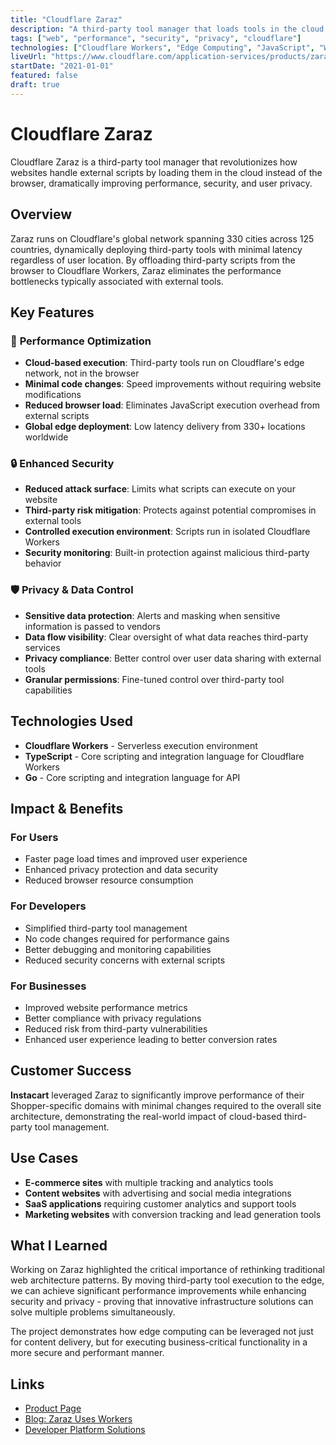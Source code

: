 ```yaml
---
title: "Cloudflare Zaraz"
description: "A third-party tool manager that loads tools in the cloud, away from browsers, improving performance and security"
tags: ["web", "performance", "security", "privacy", "cloudflare"]
technologies: ["Cloudflare Workers", "Edge Computing", "JavaScript", "Web Performance"]
liveUrl: "https://www.cloudflare.com/application-services/products/zaraz/"
startDate: "2021-01-01"
featured: false
draft: true
---
```


# Cloudflare Zaraz

Cloudflare Zaraz is a third-party tool manager that revolutionizes how websites handle external scripts by loading them in the cloud instead of the browser, dramatically improving performance, security, and user privacy.

## Overview

Zaraz runs on Cloudflare's global network spanning 330 cities across 125 countries, dynamically deploying third-party tools with minimal latency regardless of user location. By offloading third-party scripts from the browser to Cloudflare Workers, Zaraz eliminates the performance bottlenecks typically associated with external tools.

## Key Features

### 🚀 **Performance Optimization**
- **Cloud-based execution**: Third-party tools run on Cloudflare's edge network, not in the browser
- **Minimal code changes**: Speed improvements without requiring website modifications
- **Reduced browser load**: Eliminates JavaScript execution overhead from external scripts
- **Global edge deployment**: Low latency delivery from 330+ locations worldwide

### 🔒 **Enhanced Security**
- **Reduced attack surface**: Limits what scripts can execute on your website
- **Third-party risk mitigation**: Protects against potential compromises in external tools
- **Controlled execution environment**: Scripts run in isolated Cloudflare Workers
- **Security monitoring**: Built-in protection against malicious third-party behavior

### 🛡️ **Privacy & Data Control**
- **Sensitive data protection**: Alerts and masking when sensitive information is passed to vendors
- **Data flow visibility**: Clear oversight of what data reaches third-party services
- **Privacy compliance**: Better control over user data sharing with external tools
- **Granular permissions**: Fine-tuned control over third-party tool capabilities

## Technologies Used

- **Cloudflare Workers** - Serverless execution environment
- **TypeScript** - Core scripting and integration language for Cloudflare Workers
- **Go** - Core scripting and integration language for API

## Impact & Benefits

### **For Users**
- Faster page load times and improved user experience
- Enhanced privacy protection and data security
- Reduced browser resource consumption

### **For Developers**
- Simplified third-party tool management
- No code changes required for performance gains
- Better debugging and monitoring capabilities
- Reduced security concerns with external scripts

### **For Businesses**
- Improved website performance metrics
- Better compliance with privacy regulations
- Reduced risk from third-party vulnerabilities
- Enhanced user experience leading to better conversion rates

## Customer Success

**Instacart** leveraged Zaraz to significantly improve performance of their Shopper-specific domains with minimal changes required to the overall site architecture, demonstrating the real-world impact of cloud-based third-party tool management.

## Use Cases

- **E-commerce sites** with multiple tracking and analytics tools
- **Content websites** with advertising and social media integrations
- **SaaS applications** requiring customer analytics and support tools
- **Marketing websites** with conversion tracking and lead generation tools

## What I Learned

Working on Zaraz highlighted the critical importance of rethinking traditional web architecture patterns. By moving third-party tool execution to the edge, we can achieve significant performance improvements while enhancing security and privacy - proving that innovative infrastructure solutions can solve multiple problems simultaneously.

The project demonstrates how edge computing can be leveraged not just for content delivery, but for executing business-critical functionality in a more secure and performant manner.

## Links

- [Product Page](https://www.cloudflare.com/application-services/products/zaraz/)
- [Blog: Zaraz Uses Workers](https://blog.cloudflare.com/zaraz-use-workers-to-make-third-party-tools-secure-and-fast)
- [Developer Platform Solutions](https://www.cloudflare.com/developer-platform/solutions/)
